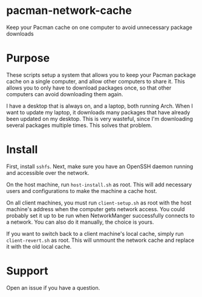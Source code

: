 # pacman-network-cache
Keep your Pacman cache on one computer to avoid unnecessary package downloads

# Purpose
These scripts setup a system that allows you to keep your Pacman package cache on a single computer, and allow other computers to share it.
This allows you to only have to download packages once, so that other computers can avoid downloading them again.

I have a desktop that is always on, and a laptop, both running Arch. When I want to update my laptop, it downloads many packages that have already been updated on my desktop. This is very wasteful, since I'm downloading several packages multiple times. This solves that problem.

# Install
First, install `sshfs`. Next, make sure you have an OpenSSH daemon running and accessible over the network.

On the host machine, run `host-install.sh` as root. This will add necessary users and configurations to make the machine a cache host.

On all client machines, you must run `client-setup.sh` as root with the host machine's address when the computer gets network access. You could probably set it up to be run when NetworkManger successfully connects to a network. You can also do it manually, the choice is yours.

If you want to switch back to a client machine's local cache, simply run `client-revert.sh` as root. This will unmount the network cache and replace it with the old local cache.

# Support
Open an issue if you have a question.